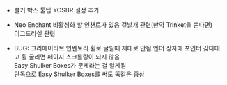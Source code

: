 - 셜커 박스 툴팁 YOSBR 설정 추가

- Neo Enchant 비활성화 할 인챈트가 있음
  겉날개 관련(만약 Trinket을 쓴다면)<br>
  이그드라실 관련

- BUG: 크리에이티브 인벤토리 휠로 굴릴때 제대로 안됨
  엔더 상자에 포인터 갖다대고 휠 굴리면 페이지 스크롤링이 되지 않음<br>
  Easy Shulker Boxes가 문제라는 걸 알게됨<br>
  단독으로 Easy Shulker Boxes를 써도 똑같은 증상

